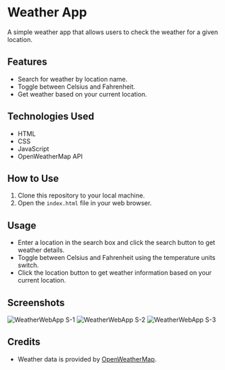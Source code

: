 # Weather App

A simple weather app that allows users to check the weather for a given location.

## Features

- Search for weather by location name.
- Toggle between Celsius and Fahrenheit.
- Get weather based on your current location.

## Technologies Used

- HTML
- CSS
- JavaScript
- OpenWeatherMap API

## How to Use

1. Clone this repository to your local machine.
2. Open the `index.html` file in your web browser.

## Usage

- Enter a location in the search box and click the search button to get weather details.
- Toggle between Celsius and Fahrenheit using the temperature units switch.
- Click the location button to get weather information based on your current location.

## Screenshots
![WeatherWebApp S-1](https://github.com/mrpp2001/WeatherWebApp-DOTIX/assets/77163888/7c3cf758-76ab-4b15-91cd-5f1a06f956fd)
![WeatherWebApp S-2](https://github.com/mrpp2001/WeatherWebApp-DOTIX/assets/77163888/16c4cdb3-8c96-4f2f-abce-914c27efcab5)
![WeatherWebApp S-3](https://github.com/mrpp2001/WeatherWebApp-DOTIX/assets/77163888/d3e67ef7-1ae8-4928-9cb1-ea289f948258)

## Credits

- Weather data is provided by [OpenWeatherMap](https://openweathermap.org/).

